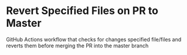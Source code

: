 # Revert Specified Files on PR to Master

GitHub Actions workflow that checks for changes specified file/files and reverts them before merging the PR into the master branch
